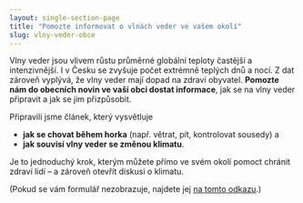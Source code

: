 ```yaml
---
layout: single-section-page
title: "Pomozte informovat o vlnách veder ve vašem okolí"
slug: vlny-veder-obce
---
```

<div class="row"><div class="col-12 col-lg-10" markdown="1">

Vlny veder jsou vlivem růstu průměrné globální teploty častější a intenzivnější. I v Česku se zvyšuje počet extrémně teplých dnů a nocí. Z dat zároveň vyplývá, že vlny veder mají dopad na zdraví obyvatel. **Pomozte nám do obecních novin ve vaší obci dostat informace**, jak se na vlny veder připravit a jak se jim přizpůsobit.

Připravili jsme článek, který vysvětluje
- **jak se chovat během horka** (např. větrat, pít, kontrolovat sousedy) a
- **jak souvisí vlny veder se změnou klimatu**.

Je to jednoduchý krok, kterým můžete přímo ve svém okolí pomoct chránit zdraví lidí – a zároveň otevřít diskusi o klimatu.

<div id="f-15-864b4f4872272bdd94aadbc81dfd8b18"></div>

(Pokud se vám formulář nezobrazuje, najdete jej [na tomto odkazu](https://faktaoklimatu.ecomailapp.cz/public/form/15-864b4f4872272bdd94aadbc81dfd8b18).)

</div></div>

<script>
(function (w,d,s,o,f,js,fjs) {
    w['ecm-widget'] = o; w[o] = w[o] || function () { (w[o].q = w[o].q || []).push(arguments) };
    js = d.createElement(s), fjs = d.getElementsByTagName(s)[0];
    js.id = '15-864b4f4872272bdd94aadbc81dfd8b18';
    js.dataset.a = 'faktaoklimatu';
    js.src = f;
    js.async = 1;
    fjs.parentNode.insertBefore(js, fjs);
}(window, document, 'script', 'ecmwidget', 'https://d70shl7vidtft.cloudfront.net/widget.js'));
</script>
